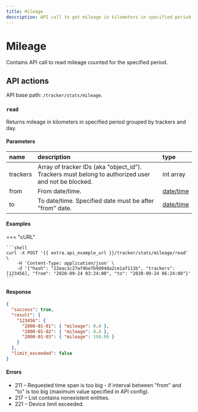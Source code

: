 ```yaml
---
title: Mileage
description: API call to get mileage in kilometers in specified period grouped by trackers and day.
---
```


# Mileage

Contains API call to read mileage counted for the specified period.


## API actions

API base path: `/tracker/stats/mileage`.

### `read`

Returns mileage in kilometers in specified period grouped by trackers and day.

#### Parameters

| name     | description                                                                                         | type                                                         |
|:---------|:----------------------------------------------------------------------------------------------------|:-------------------------------------------------------------|
| trackers | Array of tracker IDs (aka "object_id"). Trackers must belong to authorized user and not be blocked. | int array                                                    |
| from     | From date/time.                                                                                     | [date/time](../../../../getting-started/introduction.md#datetime-formats) |
| to       | To date/time. Specified date must be after "from" date.                                             | [date/time](../../../../getting-started/introduction.md#datetime-formats) |

#### Examples

=== "cURL"

    ```shell
    curl -X POST '{{ extra.api_example_url }}/tracker/stats/mileage/read' \
        -H 'Content-Type: application/json' \
        -d '{"hash": "22eac1c27af4be7b9d04da2ce1af111b", "trackers": [123456], "from": "2020-09-24 03:24:00", "to": "2020-09-24 06:24:00"}'
    ```

#### Response

```json
{
  "success": true,
  "result": {
    "123456": {
      "2000-01-01": { "mileage": 0.0 },
      "2000-01-02": { "mileage": 0.0 },
      "2000-01-03": { "mileage": 199.09 }
    }
  },
  "limit_exceeded": false
}
```

#### Errors

* 211 – Requested time span is too big - if interval between "from" and "to" is too big (maximum value specified in API config).
* 217 – List contains nonexistent entities.
* 221 – Device limit exceeded.

